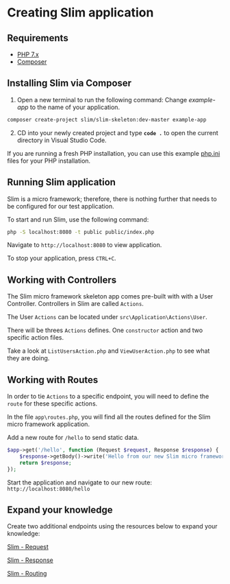 # Creating Slim application

## Requirements

- [PHP 7.x](https://windows.php.net/download/)
- [Composer](https://getcomposer.org/download/)

## Installing Slim via Composer

1. Open a new terminal to run the following command: Change *example-app* to the name of your application.

```sh
composer create-project slim/slim-skeleton:dev-master example-app
```

2. CD into your newly created project and type **`code .`** to open the current directory in Visual Studio Code.

If you are running a fresh PHP installation, you can use this example [php.ini](https://chmaldstorage.blob.core.windows.net/phpwpbootcamp/php.ini) files for your PHP installation.

## Running Slim application

Slim is a micro framework; therefore, there is nothing further that needs to be configured for our test application.

To start and run Slim, use the following command:

```sh
php -S localhost:8080 -t public public/index.php
```

Navigate to `http://localhost:8080` to view application.

To stop your application, press `CTRL+C`.

## Working with Controllers

The Slim micro framework skeleton app comes pre-built with with a User Controller. Controllers in Slim are called `Actions`.

The User `Actions` can be located under `src\Application\Actions\User`.

There will be threes `Actions` defines. One `constructor` action and two specific action files.

Take a look at `ListUsersAction.php` and `ViewUserAction.php` to see what they are doing.

## Working with Routes

In order to tie `Actions` to a specific endpoint, you will need to define the `route` for these specific actions.

In the file `app\routes.php`, you will find all the routes defined for the Slim micro framework application.

Add a new route for `/hello` to send static data.

```php
$app->get('/hello', function (Request $request, Response $response) {
    $response->getBody()->write('Hello from our new Slim micro framework application.');
    return $response;
});
```

Start the application and navigate to our new route: `http://localhost:8080/hello`

## Expand your knowledge

Create two additional endpoints using the resources below to expand your knowledge:

[Slim - Request](https://www.slimframework.com/docs/v4/objects/request.html)

[Slim - Response](https://www.slimframework.com/docs/v4/objects/response.html)

[Slim - Routing](https://www.slimframework.com/docs/v4/objects/routing.html)
